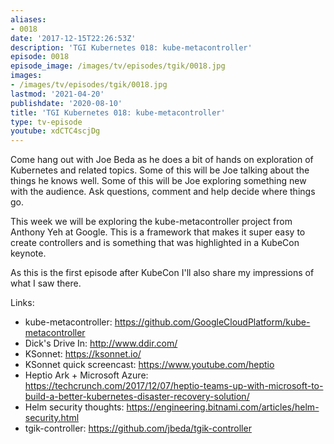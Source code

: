 ```yaml
---
aliases:
- 0018
date: '2017-12-15T22:26:53Z'
description: 'TGI Kubernetes 018: kube-metacontroller'
episode: 0018
episode_image: /images/tv/episodes/tgik/0018.jpg
images:
- /images/tv/episodes/tgik/0018.jpg
lastmod: '2021-04-20'
publishdate: '2020-08-10'
title: 'TGI Kubernetes 018: kube-metacontroller'
type: tv-episode
youtube: xdCTC4scjDg
---
```


Come hang out with Joe Beda as he does a bit of hands on exploration of Kubernetes and related topics. Some of this will be Joe talking about the things he knows well. Some of this will be Joe exploring something new with the audience. Ask questions, comment and help decide where things go.

This week we will be exploring the kube-metacontroller project from Anthony Yeh at Google.  This is a framework that makes it super easy to create controllers and is something that was highlighted in a KubeCon keynote. 

As this is the first episode after KubeCon I&#39;ll also share my impressions of what I saw there.

Links:
* kube-metacontroller: https://github.com/GoogleCloudPlatform/kube-metacontroller
* Dick&#39;s Drive In: http://www.ddir.com/
* KSonnet: https://ksonnet.io/
* KSonnet quick screencast: https://www.youtube.com/heptio
* Heptio Ark &#43; Microsoft Azure: https://techcrunch.com/2017/12/07/heptio-teams-up-with-microsoft-to-build-a-better-kubernetes-disaster-recovery-solution/
* Helm security thoughts: https://engineering.bitnami.com/articles/helm-security.html
* tgik-controller: https://github.com/jbeda/tgik-controller